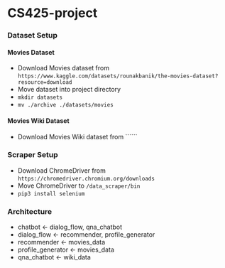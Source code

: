 # CS425-project

### Dataset Setup
#### Movies Dataset
* Download Movies dataset from ```https://www.kaggle.com/datasets/rounakbanik/the-movies-dataset?resource=download```
* Move dataset into project directory
* ```mkdir datasets```
* ```mv ./archive ./datasets/movies```

#### Movies Wiki Dataset
* Download Movies Wiki dataset from ``````

### Scraper Setup
* Download ChromeDriver from ```https://chromedriver.chromium.org/downloads```
* Move ChromeDriver to ```/data_scraper/bin```
* ```pip3 install selenium```

### Architecture
* chatbot <- dialog_flow, qna_chatbot
* dialog_flow <- recommender, profile_generator
* recommender <- movies_data
* profile_generator <- movies_data
* qna_chatbot <- wiki_data
